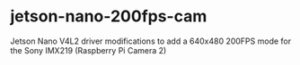 # jetson-nano-200fps-cam
Jetson Nano V4L2 driver modifications to add a 640x480 200FPS mode for the Sony IMX219 (Raspberry Pi Camera 2)
